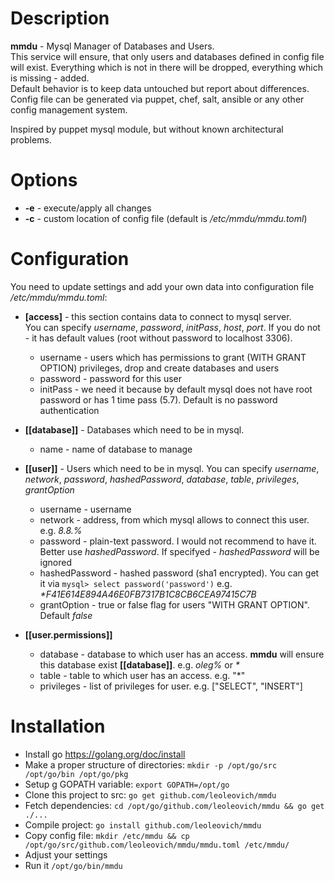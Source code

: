# Description

**mmdu** - Mysql Manager of Databases and Users.  
This service will ensure, that only users and databases defined in config file will exist. Everything which is not in there will be dropped, everything which is missing - added.  
Default behavior is to keep data untouched but report about differences.  
Config file can be generated via puppet, chef, salt, ansible  or any other config management system.  

Inspired by puppet mysql module, but without known architectural problems.

# Options
 - **-e** - execute/apply all changes
 - **-c** - custom location of config file (default is */etc/mmdu/mmdu.toml*)

# Configuration

You need to update settings and add your own data into configuration file */etc/mmdu/mmdu.toml*:  

- **[access]** - this section contains data to connect to mysql server.  
  You can specify *username*, *password*, *initPass*, *host*, *port*. If you do not - it has default values (root without password to localhost 3306).  
  - username - users which has permissions to grant (WITH GRANT OPTION) privileges, drop and create databases and users  
  - password - password for this user  
  - initPass - we need it because by default mysql does not have root password or has 1 time pass (5.7). Default is no password authentication  
  
- **[[database]]** - Databases which need to be in mysql.
  - name - name of database to manage
  
- **[[user]]** - Users which need to be in mysql.
  You can specify *username*, *network*, *password*, *hashedPassword*, *database*, *table*, *privileges*, *grantOption*  
  - username - username
  - network - address, from which mysql allows to connect this user. e.g. *8.8.%*  
  - password - plain-text password. I would not recommend to have it. Better use *hashedPassword*. If specifyed - *hashedPassword* will be ignored  
  - hashedPassword - hashed password (sha1 encrypted). You can get it via ```mysql> select password('password')``` e.g. *\*F41E614E894A46E0FB7317B1C8CB6CEA97415C7B*  
  - grantOption - true or false flag for users "WITH GRANT OPTION". Default *false*  
  
- **[[user.permissions]]**
  - database - database to which user has an access. **mmdu** will ensure this database exist **[[database]]**. e.g. *oleg%* or *\**
  - table - table to which user has an access. e.g. "*"
  - privileges - list of privileges for user. e.g. ["SELECT", "INSERT"]

# Installation

- Install go https://golang.org/doc/install
- Make a proper structure of directories: ```mkdir -p /opt/go/src /opt/go/bin /opt/go/pkg```
- Setup g GOPATH variable: ```export GOPATH=/opt/go```
- Clone this project to src: ```go get github.com/leoleovich/mmdu```
- Fetch dependencies: ```cd /opt/go/github.com/leoleovich/mmdu && go get ./...```
- Compile project: ```go install github.com/leoleovich/mmdu```
- Copy config file: ```mkdir /etc/mmdu && cp /opt/go/src/github.com/leoleovich/mmdu/mmdu.toml /etc/mmdu/```
- Adjust your settings
- Run it ```/opt/go/bin/mmdu```
